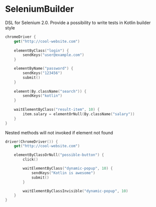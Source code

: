 # SeleniumBuilder
DSL for Selenium 2.0. Provide a possibility to write tests in Kotlin builder style
```kotlin
chromeDriver { 
    get("http://cool-website.com")
    
    elementByClass("login") {
        sendKeys("user@example.com")
    }

    elementByName("password") {
        sendKeys("123456")
        submit()
    }
    
    element(By.className("search")) {
        sendKeys("kotlin")
    }
    
    waitElementByClass("result-item", 10) {
        item.salary = elementOrNull(By.className("salary"))
    }
}
```
Nested methods will not invoked if element not found
```kotlin
driver(ChromeDriver()) {
    get("http://cool-website.com")

    elementByClassOrNull("possible-button") {
        click()

        waitElementByClass("dynamic-popup", 10) {
            sendKeys("Kotlin is awesome")
            submit()
        }

        waitElementByClassInvisible("dynamic-popup", 10)
    }
}
```
